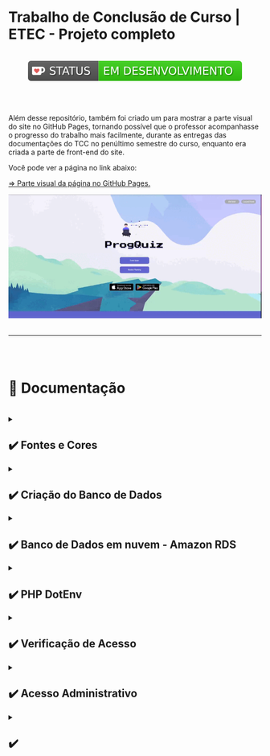 # Trabalho de Conclusão de Curso | ETEC - Projeto completo 

<br>

<center><img src="./src/assets/imgs/readme/green.svg"></center>

<br><br>

Além desse repositório, também foi criado um para mostrar a parte visual do site no GitHub Pages, tornando possível que o professor acompanhasse o progresso do trabalho mais facilmente, durante as entregas das documentações do TCC no penúltimo semestre do curso, enquanto era criada a parte de front-end do site.

Você pode ver a página no link abaixo: 

[⇒ Parte visual da página no GitHub Pages.](https://geovanaborba.github.io/TCC-website/)

<center><img src="./src/assets/imgs/readme/gif_index.gif"></center>

<br>

<hr>

<br><br>

# 📂 Documentação 

<br>

<details>
<summary><h2> ✔️ Fontes e Cores </h2></summary>

* [Poppins](https://fonts.google.com/specimen/Poppins?query=poppins)

* [Press Start 2P](https://fonts.google.com/specimen/Press+Start+2P?query=press+start)

<br>

    --lilas: #8888EA;
    --laranja: #FCA82F;
    --roxo: #6066D0;
    --cinza-escuro: #535050;

<hr>

</details>



<details>
<summary><h2> ✔️ Criação do Banco de Dados </h2></summary>

<br>

<hr>

<br>


Inicialmente, para a fase de testes do banco de dados, foi utilizada a ferramenta **USBWebServer** para a criação do banco de dados. 

Ela é gratuita e é possível realizar o download por meio do link: <https://usbwebserver.yura.mk.ua/>

<br>

Entretanto, ao decorrer do projeto, passamos a utilizar o Workbench, visto que o banco de dados foi implantado em mecanismo mySQL no [Amazon RDS](https://aws.amazon.com/pt/rds/): Um serviço da web que facilita a configuração e operação de banco de dados em nuvem AWS, tornando possível que todos do grupo do TCC utilizassem o mesmo BD.  

Dessa forma, as variáveis de conexão ficarão invisíveis por questões de segurança.

<br>

<hr>

### Variáveis de conexão se utilizado USBWebServer

    $servername = 'localhost';
    $username = 'root';
    $password = 'usbw';
    $database = 'tcc';

<br>

### Criação do Database e tabela para o cadastro e login no site: 

<br>

    create database tcc
    CHARACTER SET utf8
    COLLATE utf8_general_ci;

    create table cadastro (
        usuario_id int (10) NOT NULL AUTO_INCREMENT,
        nome varchar (90) NOT NULL,
        username varchar (20) NOT NULL,
        email varchar (90) NOT NULL,
        senha varchar (30) NOT NULL,
        constraint pk_cadastro primary key (usuario_id),
        constraint uk_cad_name unique key (username),
        constraint uk_cad_email unique key (email)
    );


<br><br>
» As chaves únicas criadas (username e email), farão com que o usuário não consiga fazer um novo cadastro caso o username ou email já estejam no banco de dados. 

<br>

» Além disso, para cada usuário cadastrado é gerado um ID de usuário dentro do banco de dados, através do Auto_Increment. 

<br>

**Obs.:** O CHARACTER SET utf8 COLLATE utf8_general_ci irá alterar o agrupamento dos elementos. 

*"Um agrupamento MySQL é um conjunto bem definido de regras que são usadas para comparar caracteres de um determinado conjunto de caracteres usando sua codificação correspondente."* [Fonte: Acervo Lima](https://acervolima.com/o-que-e-agrupamento-e-conjunto-de-caracteres-no-mysql/#:~:text=Um%20agrupamento%20MySQL%20%C3%A9%20um,caracteres%20usando%20sua%20codifica%C3%A7%C3%A3o%20correspondente.)

<br>

<center><img src="./src/assets/imgs/readme/estrutura_BD.png"></center>

<br>

<hr>

<br>

### Banco de Dados em funcionamento 

<br>

<img src="./src/assets/imgs/readme/funcionamento-cadastro.png">

<br>

*Img 1 e 2: O usuário preenche seus dados e é direcionado para a tela de confirmação. Ao clicar no botão, é encaminhado à tela de início do site.*

<br>

*Img 3: Print do banco de dados, logo após o registro do usuário teste1.*

<br>

<hr>

<br>

<br>

## ✔️ Tabela de Pontuação e Adição de perguntas e alternativas no BD
<br>

<br>
---- Tabela para mostrar a pontuação do usuário após responder o quiz, tornando possível mostrá-la no ranking.

    create table score (
        pontuacao INT(11),
        username VARCHAR(20) NOT NULL,
        FOREIGN KEY (username) REFERENCES cadastro(username)
    );

<br>

<br>
---- Criação da Tabela Questions. Nela as questões do quiz ficarão salvas e seguras para que o usuário não as acesse antes de responder o quiz. 

    create table questions ( 
	id_question int(3) not null auto_increment, 
	question varchar(256) not null, 
	primary key (id_question) 
    );
<br>

<br>
----- Criação da tabela Alternativas. Assim como a Questions, deixará as alternativas seguras no BD para o usuário não visualizá-las.

    create table alternativas (
	id_question int(3) not null auto_increment, 
	alternativa_a varchar(256) not null, 
	alternativa_b varchar(256) not null, 
	alternativa_c varchar(256) not null, 
	alternativa_d varchar(256) not null, 
	FOREIGN KEY (id_question) REFERENCES questions (id_question) 
    );

<br>

<hr>

</details>


<details>
<summary><h2>✔️ Banco de Dados em nuvem - Amazon RDS </h2></summary>

<br>

<br>

Foi criada uma conta de nível gratuito na Amazon AWS (Amazon Web Services) para utilizarmos o banco de dados através do [Amazon RDS](https://aws.amazon.com/pt/rds/) (Relational Database Service). Com ele foi possível que todos do grupo tivessem acesso ao mesmo banco de dados ao mesmo tempo, para que fizessem alterações e complementos sem necessidade de criar um local em cada máquina dos integrantes. 

O Amazon RDS é um serviço de banco de dados relacional gerenciado para MySQL, PostgreSQL, MariaDB ou SQL Server. O nível gratuito fica disponível para o usuário por 12 meses e é possível ter 750 horas de uso de instâncias executando banco de dados mySQL, Postgre, SQL Server e MariaDB por mês.  Além disso, são disponibilizados 20GB de armazenamento de banco de dados (SSD) e 20GB de armazenamento de backup. 

Conforme o próprio site diz em sua descrição sobre a plataforma, a AWS ajuda novos usuários a usar um serviço de banco de dados gerenciado na nuvem sem custos. É possível usar o nível gratuito para desenvolver aplicações, realizar testes ou simplesmente para aprender e ganhar experiência com o RDS. 


<br>

<hr>

</details>


<details>
<summary><h2>✔️ PHP DotEnv</h2></summary>

<br>

Para a proteção de usuário e senha do banco de dados em nuvem, foi utilizado o [PHP dotenv](https://github.com/vlucas/phpdotenv). 
Com ele, os dados sensíveis são armazenados dentro de variáveis, mas não uma variável qualquer como as criadas com ‘$’(cifrão) no início delas. Com o dotenv, ela se torna uma variável de ambiente, ou seja, ela será criada no ambiente onde o PHP está.
Para isso, foi utilizado o [Composer](https://getcomposer.org/), um gerenciador de dependências. Dessa forma, criamos um arquivo global.php para chamar as dependências do Composer, dentro da pasta vendor. 
O arquivo .env não ficará visível para todos no site e dentro dele colocamos as variáveis com os dados que devem ser escondidos. 

<br>

<img src="./src/assets/imgs/readme/dotenv1.png">

<br>

<br>

<img src="./src/assets/imgs/readme/dotenv2.png">

<br>

No arquivo conexão.php, foram utilizadas as variáveis criadas dentro do arquivo .env, chamadas através da variável superglobal $_ENV[‘ ’];

<br>

<img src="./src/assets/imgs/readme/dotenv3.png">

<br>

Por fim, foi criado um arquivo .gitignore, para que, como o próprio nome diz, o versionamento Git ignore os arquivos que constam dentro dele e não os subam para a plataforma. 
 
<br><br>

**Instalação do Composer em sistema Linux**

Para a instalação dele em Mac ou Linux, é necessário a utilização de alguma interface de linha de comando. Também é necessário que a interface de linha de comando esteja no diretório-raiz da aplicação, antes de ser aplicado o comando: 
composer require vlucas/phpdotenv

<br>

**Instalação do Composer em Sistema Windows**

Para instalação em sistemas Windows, baixe o instalador clicando aqui. Depois execute a aplicação e siga os passos necessários. O instalador vai colocar o Composer no PATH do Windows, assim será possível executar o comando de qualquer diretório. 
 
<br>

<img src="./src/assets/imgs/readme/dotenv4.png">

<br>
Obs.: O projeto estava sendo realizado através do USBWServer. Devido essa aplicação não manter o PHP localmente, foi utilizada a ferramenta Xampp para que a instalação do Composer pudesse ser finalizada.

<br>

<hr>

<br>

</details>


<details>
<summary><h2>✔️ Verificação de Acesso </h2></summary>

<br>

<br>

Em todas as páginas dentro do site após o login, há um require_once para verificar Acesso do usuário. 

<br>

<img src="./src/assets/imgs/readme/verificarAcesso.jpg">

<br>

Caso o usuário tente acessar o site sem efetuar login, ele é redirecionado para a tela de 'Acesso Negado', solicitando o login e/ou cadastro do mesmo.

<img src="./src/assets/imgs/readme/acessoNegado.jpg">

Ao clicar no alerta, retorna-se à tela inicial do site. 

<br>

<hr>

</details>


<details> 
<summary><h2> ✔️ Acesso Administrativo </h2></summary>

<br><br>

<hr>

<br>

</details>



<details>
<summary><h2> ✔️  </h2></summary>

<br><br>

<hr>

<br>

</details>





